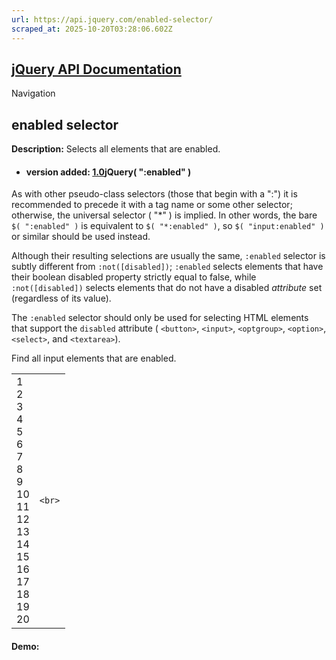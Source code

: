 ```yaml
---
url: https://api.jquery.com/enabled-selector/
scraped_at: 2025-10-20T03:28:06.602Z
---
```


## [jQuery API Documentation](https://jquery.com/ "jQuery API Documentation")

Navigation

## enabled selector

**Description:** Selects all elements that are enabled.

- #### version added: [1.0](https://api.jquery.com/category/version/1.0/)jQuery( ":enabled" )


As with other pseudo-class selectors (those that begin with a ":") it is recommended to precede it with a tag name or some other selector; otherwise, the universal selector ( "\*" ) is implied. In other words, the bare `$( ":enabled" )` is equivalent to `$( "*:enabled" )`, so `$( "input:enabled" )` or similar should be used instead.

Although their resulting selections are usually the same, `:enabled` selector is subtly different from `:not([disabled])`; `:enabled` selects elements that have their boolean disabled property strictly equal to false, while `:not([disabled])` selects elements that do not have a disabled _attribute_ set (regardless of its value).

The `:enabled` selector should only be used for selecting HTML elements that support the `disabled` attribute ( `<button>`, `<input>`, `<optgroup>`, `<option>`, `<select>`, and `<textarea>`).

Find all input elements that are enabled.

|     |     |
| --- | --- |
| 1<br>2<br>3<br>4<br>5<br>6<br>7<br>8<br>9<br>10<br>11<br>12<br>13<br>14<br>15<br>16<br>17<br>18<br>19<br>20 | ```<br>``` |

#### Demo: